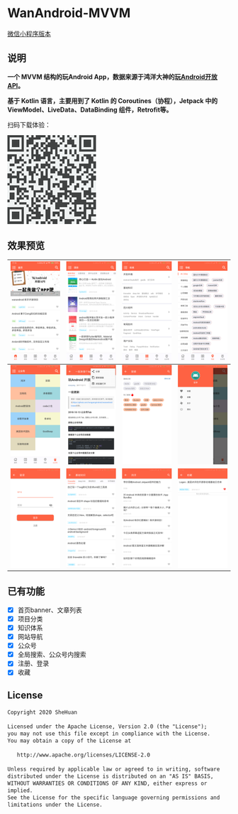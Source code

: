 # WanAndroid-MVVM

[微信小程序版本](https://github.com/SheHuan/WanAndroid-WXMP)

## 说明

**一个 MVVM 结构的玩Android App，数据来源于鸿洋大神的[玩Android开放API](http://www.wanandroid.com/blog/show/2)。**

**基于 Kotlin 语言，主要用到了 Kotlin 的 Coroutines（协程），Jetpack 中的 ViewModel、LiveData、DataBinding 组件，Retrofit等。**

扫码下载体验：

![](preview/download.png)

## 效果预览
|![](preview/home.png)|![](preview/project.png)|![](preview/tree.png)|![](preview/nav.png)|
|---|---|---|---|
|![](preview/chapter.png)|![](preview/article.png)|![](preview/query.png)|![](preview/menu.png)|
|![](preview/login.png)|![](preview/tree_detail.png)|![](preview/chapter_detail.png)|![](preview/collection.png)|

## 已有功能
- [X] 首页banner、文章列表
- [X] 项目分类
- [X] 知识体系
- [X] 网站导航
- [X] 公众号
- [X] 全局搜索、公众号内搜索
- [X] 注册、登录
- [X] 收藏

## License
```
Copyright 2020 SheHuan

Licensed under the Apache License, Version 2.0 (the "License");
you may not use this file except in compliance with the License.
You may obtain a copy of the License at

   http://www.apache.org/licenses/LICENSE-2.0

Unless required by applicable law or agreed to in writing, software
distributed under the License is distributed on an "AS IS" BASIS,
WITHOUT WARRANTIES OR CONDITIONS OF ANY KIND, either express or implied.
See the License for the specific language governing permissions and
limitations under the License.
```

